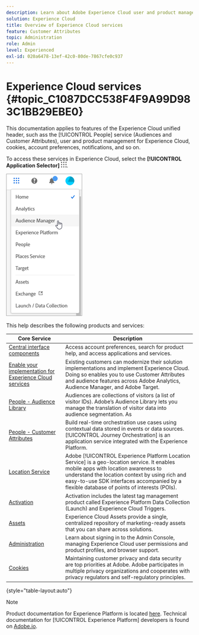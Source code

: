 ```yaml
---
description: Learn about Adobe Experience Cloud user and product management, People (Audiences and Customer Attributes), Journey Orchestration, Offers, Places, Experience Platform Launch, and Mobile Services.
solution: Experience Cloud
title: Overview of Experience Cloud services 
feature: Customer Attributes
topic: Administration
role: Admin
level: Experienced
exl-id: 020a6478-13ef-42c0-80de-7867cfe0c937
---
```

# Experience Cloud services {#topic_C1087DCC538F4F9A99D983C1BB29EBE0}

This documentation applies to features of the Experience Cloud unified header, such ass the [!UICONTROL People] service (Audiences and Customer Attributes), user and product management for Experience Cloud, cookies, account preferences, notifications, and so on.

To access these services in Experience Cloud, select the **[!UICONTROL Application Selector]**
![Services selector](assets/menu-icon.png).

![Experience Cloud services](assets/platform-core-services.png)

This help describes the following products and services:

| Core Service | Description |
|--- |--- |
|[Central interface components](experience-cloud.md)|Access account preferences, search for product help, and access applications and services.|
|[Enable your implementation for Experience Cloud services](core-services.md)|Existing customers can modernize their solution implementations and implement Experience Cloud. Doing so enables you to use Customer Attributes and audience features across Adobe Analytics, Audience Manager, and Adobe Target. |
|[People - Audience Library](audience-library.md)|Audiences are collections of visitors (a list of visitor IDs). Adobe’s Audience Library lets you manage the translation of visitor data into audience segmentation. As |
|[People - Customer Attributes](attributes.md)| Build real-time orchestration use cases using contextual data stored in events or data sources. [!UICONTROL Journey Orchestration] is an application service integrated with the Experience Platform.|
|[Location Service](https://experienceleague.adobe.com/docs/places/using/home.html?lang=en)|Adobe [!UICONTROL Experience Platform Location Service] is a geo-location service. It enables mobile apps with location awareness to understand the location context by using rich and easy-to-use SDK interfaces accompanied by a flexible database of points of interests (POIs).  |
|[Activation](activation.md) |Activation includes the latest tag management product called Experience Platform Data Collection (Launch) and Experience Cloud Triggers. |
|[Assets](experience-cloud-assets.md)|Experience Cloud Assets provide a single, centralized repository of marketing-ready assets that you can share across solutions.|
|[Administration](admin-getting-started.md)|Learn about signing in to the Admin Console, managing Experience Cloud user permissions and product profiles, and browser support.|
|[Cookies](cookies-privacy.md) |Maintaining customer privacy and data security are top priorities at Adobe. Adobe participates in multiple privacy organizations and cooperates with privacy regulators and self-regulatory principles. |

{style="table-layout:auto"}

>[!NOTE]
>
>Product documentation for Experience Platform is located [here](https://experienceleague.adobe.com/docs/experience-platform/landing/home.html?lang=en). Technical documentation for [!UICONTROL Experience Platform] developers is found on [Adobe.io](https://www.adobe.io/apis/experienceplatform/home/services.html).
